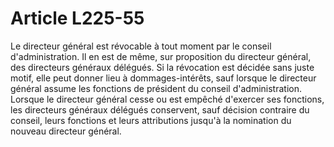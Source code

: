 # Article L225-55

Le directeur général est révocable à tout moment par le conseil d'administration. Il en est de même, sur proposition du directeur général, des directeurs généraux délégués. Si la révocation est décidée sans juste motif, elle peut donner lieu à dommages-intérêts, sauf lorsque le directeur général assume les fonctions de président du conseil d'administration.   Lorsque le directeur général cesse ou est empêché d'exercer ses fonctions, les directeurs généraux délégués conservent, sauf décision contraire du conseil, leurs fonctions et leurs attributions jusqu'à la nomination du nouveau directeur général.